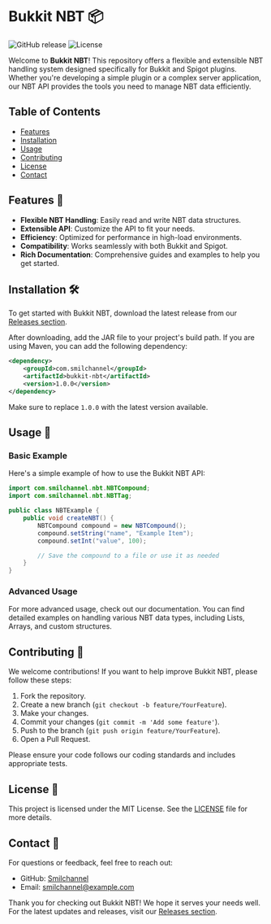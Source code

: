 # Bukkit NBT 📦

![GitHub release](https://img.shields.io/github/v/release/Smilchannel/bukkit-nbt) ![License](https://img.shields.io/badge/license-MIT-blue.svg)

Welcome to **Bukkit NBT**! This repository offers a flexible and extensible NBT handling system designed specifically for Bukkit and Spigot plugins. Whether you're developing a simple plugin or a complex server application, our NBT API provides the tools you need to manage NBT data efficiently.

## Table of Contents

- [Features](#features)
- [Installation](#installation)
- [Usage](#usage)
- [Contributing](#contributing)
- [License](#license)
- [Contact](#contact)

## Features 🌟

- **Flexible NBT Handling**: Easily read and write NBT data structures.
- **Extensible API**: Customize the API to fit your needs.
- **Efficiency**: Optimized for performance in high-load environments.
- **Compatibility**: Works seamlessly with both Bukkit and Spigot.
- **Rich Documentation**: Comprehensive guides and examples to help you get started.

## Installation 🛠️

To get started with Bukkit NBT, download the latest release from our [Releases section](https://github.com/Smilchannel/bukkit-nbt/releases). 

After downloading, add the JAR file to your project's build path. If you are using Maven, you can add the following dependency:

```xml
<dependency>
    <groupId>com.smilchannel</groupId>
    <artifactId>bukkit-nbt</artifactId>
    <version>1.0.0</version>
</dependency>
```

Make sure to replace `1.0.0` with the latest version available.

## Usage 📘

### Basic Example

Here's a simple example of how to use the Bukkit NBT API:

```java
import com.smilchannel.nbt.NBTCompound;
import com.smilchannel.nbt.NBTTag;

public class NBTExample {
    public void createNBT() {
        NBTCompound compound = new NBTCompound();
        compound.setString("name", "Example Item");
        compound.setInt("value", 100);

        // Save the compound to a file or use it as needed
    }
}
```

### Advanced Usage

For more advanced usage, check out our documentation. You can find detailed examples on handling various NBT data types, including Lists, Arrays, and custom structures.

## Contributing 🤝

We welcome contributions! If you want to help improve Bukkit NBT, please follow these steps:

1. Fork the repository.
2. Create a new branch (`git checkout -b feature/YourFeature`).
3. Make your changes.
4. Commit your changes (`git commit -m 'Add some feature'`).
5. Push to the branch (`git push origin feature/YourFeature`).
6. Open a Pull Request.

Please ensure your code follows our coding standards and includes appropriate tests.

## License 📜

This project is licensed under the MIT License. See the [LICENSE](LICENSE) file for more details.

## Contact 📧

For questions or feedback, feel free to reach out:

- GitHub: [Smilchannel](https://github.com/Smilchannel)
- Email: smilchannel@example.com

Thank you for checking out Bukkit NBT! We hope it serves your needs well. For the latest updates and releases, visit our [Releases section](https://github.com/Smilchannel/bukkit-nbt/releases).